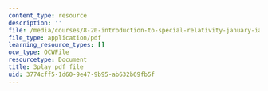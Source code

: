 ```yaml
---
content_type: resource
description: ''
file: /media/courses/8-20-introduction-to-special-relativity-january-iap-2021/3774cff51d609e479b95ab632b69fb5f_Ac-0-yaHsAg.pdf
file_type: application/pdf
learning_resource_types: []
ocw_type: OCWFile
resourcetype: Document
title: 3play pdf file
uid: 3774cff5-1d60-9e47-9b95-ab632b69fb5f
---
```

